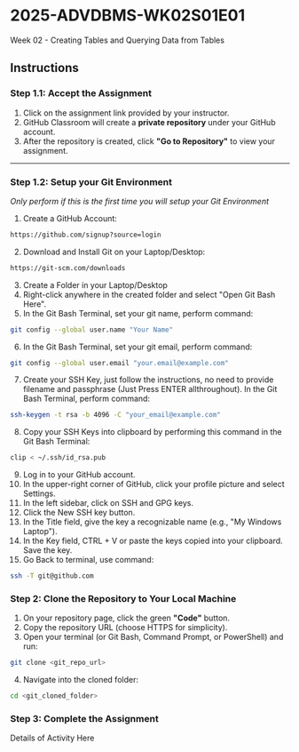 # 2025-ADVDBMS-WK02S01E01
Week 02 - Creating Tables and Querying Data from Tables

## **Instructions**

### **Step 1.1: Accept the Assignment**

1. Click on the assignment link provided by your instructor.
2. GitHub Classroom will create a **private repository** under your GitHub account.
3. After the repository is created, click **"Go to Repository"** to view your assignment.

---

### **Step 1.2: Setup your Git Environment**
*Only perform if this is the first time you will setup your Git Environment*

1. Create a GitHub Account:
```bash
https://github.com/signup?source=login
```
   
2. Download and Install Git on your Laptop/Desktop:
```bash
https://git-scm.com/downloads
```

3. Create a Folder in your Laptop/Desktop
4. Right-click anywhere in the created folder and select "Open Git Bash Here".
5. In the Git Bash Terminal, set your git name, perform command:
```bash
git config --global user.name "Your Name"
```

6. In the Git Bash Terminal, set your git email, perform command:
```bash
git config --global user.email "your.email@example.com"
```

7. Create your SSH Key, just follow the instructions, no need to provide filename and passphrase (Just Press ENTER allthroughout). In the Git Bash Terminal, perform command:
```bash
ssh-keygen -t rsa -b 4096 -C "your_email@example.com"
```

8. Copy your SSH Keys into clipboard by performing this command in the Git Bash Terminal:
```bash
clip < ~/.ssh/id_rsa.pub
```

9. Log in to your GitHub account.
10. In the upper-right corner of GitHub, click your profile picture and select Settings.
11. In the left sidebar, click on SSH and GPG keys.
12. Click the New SSH key button.
13. In the Title field, give the key a recognizable name (e.g., "My Windows Laptop").
14. In the Key field, CTRL + V or paste the keys copied into your clipboard. Save the key.
15. Go Back to terminal, use command:
```bash
ssh -T git@github.com
```

### **Step 2: Clone the Repository to Your Local Machine**

1. On your repository page, click the green **"Code"** button.
2. Copy the repository URL (choose HTTPS for simplicity).
3. Open your terminal (or Git Bash, Command Prompt, or PowerShell) and run:

```bash
git clone <git_repo_url>
```

4. Navigate into the cloned folder:

```bash
cd <git_cloned_folder>
```

### **Step 3: Complete the Assignment**
Details of Activity Here
